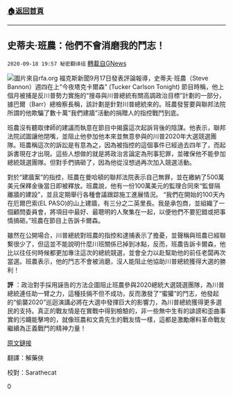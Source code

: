 ###  [:house:返回首頁](https://github.com/ourhimalayas/txt)
---

## 史蒂夫·班農：他們不會消磨我的鬥志！
`2020-09-18 19:57 秘密翻译组` [轉載自GNews](https://gnews.org/zh-hant/367406/)

![](https://s3.amazonaws.com/gnews-media-offload/wp-content/uploads/2020/09/18194823/1-94.png)圖片來自rfa.org 
福克斯新聞9月17日發表評論報導，史蒂夫·班農（Steve Bannon）週四在上“今夜塔克卡爾森” (Tucker Carlson Tonight) 節目時稱，他上個月被捕是反川普勢力實施的“搜尋與川普總統有關高調政治目標”計劃的一部分， 據巴爾（Barr）總檢察長稱，該計劃是針對川普總統來的。班農發誓要與聯邦法院所謂的他欺騙了數十萬“我們建牆”活動的捐贈人的指控戰鬥到底。

班農沒有聽取律師的建議而執意在節目中揭露這次起訴背後的陰謀。他表示，聯邦法院試圖讓他閉嘴，並阻止他參加他本來並無意參與的川普2020年大選競選團隊。班農稱這次的訴訟是有意為之，因為被指控的這個事件已經過去四年了，而起訴書現在才出現。這些人想做的就是將政治言論定為刑事犯罪，並確保他不能參加總統競選團隊。但對手們搞砸了，因為他從沒想過再次加入競選活動。

對於“建牆案”的指控，班農在曼哈頓的聯邦法院表示自己無罪，並在繳納了500萬美元保釋金後當日即被釋放。班農說，他有一份100萬美元的監理合同來“監督隔離牆的建設”，並且定期舉行各種會議跟踪施工進展情況。 “我們在開始的100天內在厄爾巴索(EL PASO)的山上建牆，有三分之二英里長。我是承包商，並組織了一個顧問委員會，將項目中最好、最聰明的人聚集在一起，以便他們不要犯錯或把事情搞砸。”班農在節目上告訴卡爾森。

雖然在公開場合，川普總統對班農的指控和逮捕表示了擔憂，並聲稱與班農已經聯繫很少了，但這並不能說明什麼川班關係已掉到冰點，反而，班農告訴卡爾森，他比以往任何時候都更加專注這次的總統競選，並會全力以赴幫助他的前任老闆再次當選。班農表示，他的鬥志不會被消磨，沒人能阻止他協助川普總統獲得大選的勝利！

**評** ：政治對手採用誣告的方法企圖阻止班農參與2020總統大選競選團隊，為川普總統連任助一臂之力，這種技倆不但不成功，反而激發了“蜜獾”的鬥志，他發起的“偷襲2020”巡迴演講必將在大選中發揮巨大的影響力，為川普總統獲得更多選民的支持。真正的戰友情是在實戰中得到檢驗的，非一些無中生有的誹謗和歪曲事實的污衊能擊垮的，就像班農和文貴先生的戰友情一樣，這都是激勵爆料革命戰友繼續為正義戰鬥的精神力量！

[原文鏈接](https://www.foxnews.com/media/steve-bannon-breaks-silence-arrested-fraud-charges)

翻譯：解藥俠

校對：Sarathecat

0
